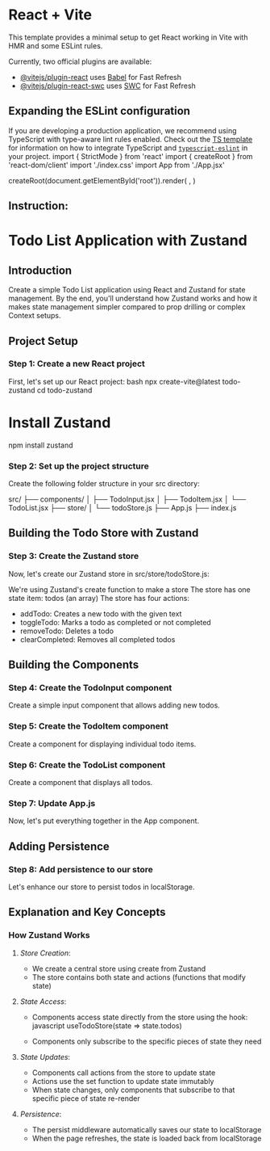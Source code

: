 # React + Vite

This template provides a minimal setup to get React working in Vite with HMR and some ESLint rules.

Currently, two official plugins are available:

- [@vitejs/plugin-react](https://github.com/vitejs/vite-plugin-react/blob/main/packages/plugin-react) uses [Babel](https://babeljs.io/) for Fast Refresh
- [@vitejs/plugin-react-swc](https://github.com/vitejs/vite-plugin-react/blob/main/packages/plugin-react-swc) uses [SWC](https://swc.rs/) for Fast Refresh

## Expanding the ESLint configuration

If you are developing a production application, we recommend using TypeScript with type-aware lint rules enabled. Check out the [TS template](https://github.com/vitejs/vite/tree/main/packages/create-vite/template-react-ts) for information on how to integrate TypeScript and [`typescript-eslint`](https://typescript-eslint.io) in your project.
import { StrictMode } from 'react'
import { createRoot } from 'react-dom/client'
import './index.css'
import App from './App.jsx'

createRoot(document.getElementById('root')).render(
  <StrictMode>
    <App />
  </StrictMode>,
)

## Instruction:
# Todo List Application with Zustand

## Introduction
Create a simple Todo List application using React and Zustand for state management. By the end, you'll understand how Zustand works and how it makes state management simpler compared to prop drilling or complex Context setups.

## Project Setup

### Step 1: Create a new React project
First, let's set up our React project:
bash
npx create-vite@latest todo-zustand
cd todo-zustand
# Install Zustand
npm install zustand


### Step 2: Set up the project structure
Create the following folder structure in your src directory:

src/
├── components/
│   ├── TodoInput.jsx
│   ├── TodoItem.jsx
│   └── TodoList.jsx
├── store/
│   └── todoStore.js
├── App.js
├── index.js


## Building the Todo Store with Zustand

### Step 3: Create the Zustand store
Now, let's create our Zustand store in src/store/todoStore.js:

We're using Zustand's create function to make a store
The store has one state item: todos (an array)
The store has four actions:
- addTodo: Creates a new todo with the given text
- toggleTodo: Marks a todo as completed or not completed
- removeTodo: Deletes a todo
- clearCompleted: Removes all completed todos

## Building the Components

### Step 4: Create the TodoInput component
Create a simple input component that allows adding new todos.

### Step 5: Create the TodoItem component
Create a component for displaying individual todo items.

### Step 6: Create the TodoList component
Create a component that displays all todos.

### Step 7: Update App.js
Now, let's put everything together in the App component.

## Adding Persistence

### Step 8: Add persistence to our store
Let's enhance our store to persist todos in localStorage.

## Explanation and Key Concepts

### How Zustand Works

1. *Store Creation*:
   - We create a central store using create from Zustand
   - The store contains both state and actions (functions that modify state)

2. *State Access*:
   - Components access state directly from the store using the hook:
     javascript
     useTodoStore(state => state.todos)
     
   - Components only subscribe to the specific pieces of state they need

3. *State Updates*:
   - Components call actions from the store to update state
   - Actions use the set function to update state immutably
   - When state changes, only components that subscribe to that specific piece of state re-render

4. *Persistence*:
   - The persist middleware automatically saves our state to localStorage
   - When the page refreshes, the state is loaded back from localStorage